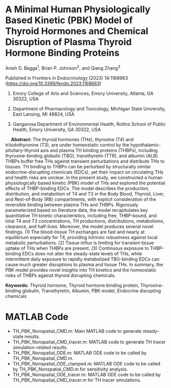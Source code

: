 # A Minimal Human Physiologically Based Kinetic (PBK) Model of Thyroid Hormones and Chemical Disruption of Plasma Thyroid Hormone Binding Proteins
Anish D. Bagga<sup>1</sup>, Brian P. Johnson<sup>2</sup>, and Qiang Zhang<sup>3</sup>

Published in  Frontiers in Endocrinology (2023) 14:1168663 (https://doi.org/10.3389/fendo.2023.1168663)

1. Emory College of Arts and Sciences, Emory University, Atlanta, GA 30322, USA

2. Department of Pharmacology and Toxicology, Michigan State University, East Lansing, MI 48824, USA

3. Gangarosa Department of Environmental Health, Rollins School of Public Health, Emory University, GA 30322, USA

  
**Abstract:**
The thyroid hormones (THs), thyroxine (T4) and triiodothyronine (T3), are under homeostatic control by the hypothalamic-pituitary-thyroid axis and plasma TH binding proteins (THBPs), including thyroxine-binding globulin (TBG), transthyretin (TTR), and albumin (ALB).  THBPs buffer free THs against transient perturbations and distribute THs to tissues. TH binding to THBPs can be perturbed by structurally similar endocrine-disrupting chemicals (EDCs), yet their impact on circulating THs and health risks are unclear. In the present study, we constructed a human physiologically based kinetic (PBK) model of THs and explored the potential effects of THBP-binding EDCs. The model describes the production, distribution, and metabolism of T4 and T3 in the Body Blood, Thyroid, Liver, and Rest-of-Body (RB) compartments, with explicit consideration of the reversible binding between plasma THs and THBPs. Rigorously parameterized based on literature data, the model recapitulates key quantitative TH kinetic characteristics, including free, THBP-bound, and total T4 and T3 concentrations, TH productions, distributions, metabolisms, clearance, and half-lives. Moreover, the model produces several novel findings. (1) The blood-tissue TH exchanges are fast and nearly at equilibrium especially for T4, providing intrinsic robustness against local metabolic perturbations. (2) Tissue influx is limiting for transient tissue uptake of THs when THBPs are present. (3) Continuous exposure to THBP-binding EDCs does not alter the steady-state levels of THs, while intermittent daily exposure to rapidly metabolized TBG-binding EDCs can cause much greater disruptions to plasma and tissue THs. In summary, the PBK model provides novel insights into TH kinetics and the homeostatic roles of THBPs against thyroid disrupting chemicals.

**Keywords:** Thyroid hormone, Thyroid hormone binding protein, Thyroxine-binding globulin, Transthyretin, Albumin, PBK model, Endocrine disrupting chemicals


#  MATLAB Code
- TH_PBK_Nonspatial_CMD.m: Main MATLAB code to generate steady-state results.
- TH_PBK_Nonspatial_CMD_tracer.m: MATLAB code to generate TH tracer simulation-related results.
- TH_PBK_Nonspatial_ODE.m: MATLAB ODE code to be called by TH_PBK_Nonspatial_CMD.m.
- TH_PBK_Nonspatial_ODE_clamped.m: MATLAB ODE code to be called by TH_PBK_Nonspatial_CMD.m for sensitivity analysis.
- TH_PBK_Nonspatial_ODE_tracer.m: MATLAB ODE code to be called by TH_PBK_Nonspatial_CMD_tracer.m for TH tracer simulations.
